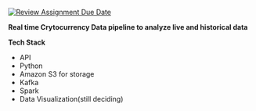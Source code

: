 [![Review Assignment Due Date](https://classroom.github.com/assets/deadline-readme-button-24ddc0f5d75046c5622901739e7c5dd533143b0c8e959d652212380cedb1ea36.svg)](https://classroom.github.com/a/1lXY_Wlg)

**Real time Crytocurrency Data pipeline to analyze live and historical data**

**Tech Stack**
- API
- Python
- Amazon S3 for storage
- Kafka
- Spark
- Data Visualization(still deciding)
  

